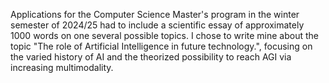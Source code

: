 Applications for the Computer Science Master's program in the winter semester of 2024/25 had to include a scientific essay of approximately 1000 words on one several possible topics. I chose to write mine about the topic "The role of Artificial Intelligence in future technology.", focusing on the varied history of AI and the theorized possibility to reach AGI via increasing multimodality.
